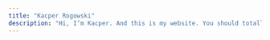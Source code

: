 ```yaml
---
title: "Kacper Rogowski"
description: "Hi, I’m Kacper. And this is my website. You should totally check it out."
---
```


